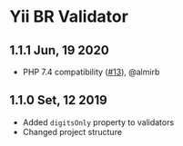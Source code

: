 Yii BR Validator
================

1.1.1 Jun, 19 2020
------------------

- PHP 7.4 compatibility ([#13](https://github.com/yiibr/yii2-br-validator/pull/13)), @almirb


1.1.0 Set, 12 2019
------------------

- Added `digitsOnly` property to validators
- Changed project structure
